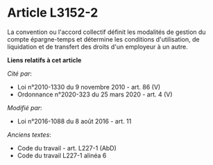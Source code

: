 # Article L3152-2

La convention ou l'accord collectif définit les modalités de gestion du compte épargne-temps et détermine les conditions
d'utilisation, de liquidation et de transfert des droits d'un employeur à un autre.

**Liens relatifs à cet article**

_Cité par_:

  - Loi n°2010-1330 du 9 novembre 2010 - art. 86 (V)
  - Ordonnance n°2020-323 du 25 mars 2020 - art. 4 (V)

_Modifié par_:

  - Loi n°2016-1088 du 8 août 2016 - art. 11

_Anciens textes_:

  - Code du travail - art. L227-1 (AbD)
  - Code du travail L227-1 alinéa 6
